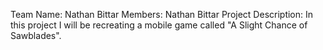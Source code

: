 Team Name: Nathan Bittar
Members: Nathan Bittar
Project Description: In this project I will be recreating a mobile game called "A Slight Chance of Sawblades". 
